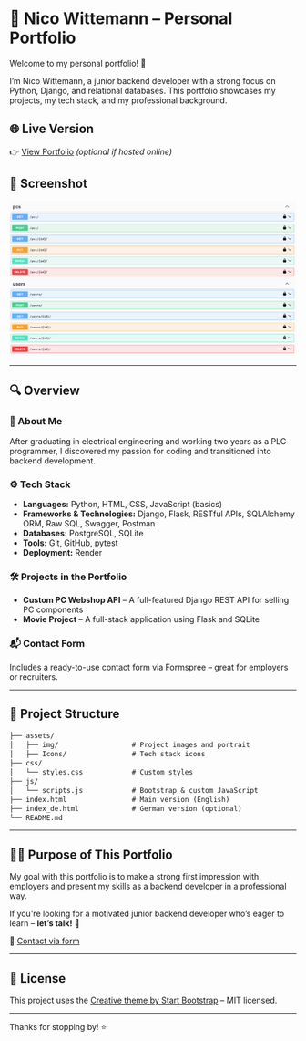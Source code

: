 # 💼 Nico Wittemann – Personal Portfolio

Welcome to my personal portfolio! 🚀

I’m Nico Wittemann, a junior backend developer with a strong focus on Python, Django, and relational databases. This portfolio showcases my projects, my tech stack, and my professional background.

## 🌐 Live Version
👉 [View Portfolio](https://nico-wittemann.github.io/personal-portfolio/) *(optional if hosted online)*

## 📸 Screenshot
![Screenshot of the portfolio](assets/img/django_pc_webshop_api.PNG)

---

## 🔍 Overview

### 🧠 About Me
After graduating in electrical engineering and working two years as a PLC programmer, I discovered my passion for coding and transitioned into backend development.

### ⚙️ Tech Stack
- **Languages:** Python, HTML, CSS, JavaScript (basics)
- **Frameworks & Technologies:** Django, Flask, RESTful APIs, SQLAlchemy ORM, Raw SQL, Swagger, Postman
- **Databases:** PostgreSQL, SQLite
- **Tools:** Git, GitHub, pytest
- **Deployment:** Render

### 🛠️ Projects in the Portfolio
- **Custom PC Webshop API** – A full-featured Django REST API for selling PC components
- **Movie Project** – A full-stack application using Flask and SQLite

### 📬 Contact Form
Includes a ready-to-use contact form via Formspree – great for employers or recruiters.

---

## 📂 Project Structure
```
├── assets/
│   ├── img/                  # Project images and portrait
│   ├── Icons/                # Tech stack icons
├── css/
│   └── styles.css            # Custom styles
├── js/
│   └── scripts.js            # Bootstrap & custom JavaScript
├── index.html                # Main version (English)
├── index_de.html             # German version (optional)
└── README.md
```

---

## 🧑‍💻 Purpose of This Portfolio
My goal with this portfolio is to make a strong first impression with employers and present my skills as a backend developer in a professional way.

If you're looking for a motivated junior backend developer who’s eager to learn – **let’s talk!** 🙌

📧 [Contact via form](#contact)

---

## 📍 License
This project uses the [Creative theme by Start Bootstrap](https://startbootstrap.com/theme/creative) – MIT licensed.

---

Thanks for stopping by! ⭐
